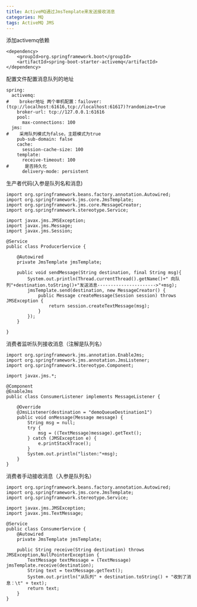 ```yaml
---
title: ActiveMQ通过JmsTemplate来发送接收消息
categories: MQ
tags: ActiveMQ JMS
---
```

添加activemq依赖

    
    
    <dependency>
        <groupId>org.springframework.boot</groupId>
        <artifactId>spring-boot-starter-activemq</artifactId>
    </dependency>
    

配置文件配置消息队列的地址

    
    
    spring:
      activemq:
    #    broker地址 两个单机配置：failover:(tcp://localhost:61616,tcp://localhost:61617)?randomize=true
        broker-url: tcp://127.0.0.1:61616
        pool:
          max-connections: 100
      jms:
    #    采用队列模式为false，主题模式为true
        pub-sub-domain: false
        cache:
          session-cache-size: 100
        template:
          receive-timeout: 100
    #      是否持久化
          delivery-mode: persistent
    

生产者代码(入参是队列名和消息)

    
    
    import org.springframework.beans.factory.annotation.Autowired;
    import org.springframework.jms.core.JmsTemplate;
    import org.springframework.jms.core.MessageCreator;
    import org.springframework.stereotype.Service;
    
    import javax.jms.JMSException;
    import javax.jms.Message;
    import javax.jms.Session;
    
    @Service
    public class ProducerService {
    
        @Autowired
        private JmsTemplate jmsTemplate;
    
        public void sendMessage(String destination, final String msg){
            System.out.println(Thread.currentThread().getName()+" 向队列"+destination.toString()+"发送消息---------------------->"+msg);
            jmsTemplate.send(destination, new MessageCreator() {
                public Message createMessage(Session session) throws JMSException {
                    return session.createTextMessage(msg);
                }
            });
        }
    
    }
    

消费者监听队列接收消息（注解是队列名）

    
    
    import org.springframework.jms.annotation.EnableJms;
    import org.springframework.jms.annotation.JmsListener;
    import org.springframework.stereotype.Component;
    
    import javax.jms.*;
    
    @Component
    @EnableJms
    public class ConsumerListener implements MessageListener {
    
        @Override
        @JmsListener(destination = "demoQueueDestination1")
        public void onMessage(Message message) {
            String msg = null;
            try {
                msg = ((TextMessage)message).getText();
            } catch (JMSException e) {
                e.printStackTrace();
            }
            System.out.println("listen:"+msg);
        }
    }
    

消费者手动接收消息（入参是队列名）

    
    
    import org.springframework.beans.factory.annotation.Autowired;
    import org.springframework.jms.core.JmsTemplate;
    import org.springframework.stereotype.Service;
    
    import javax.jms.JMSException;
    import javax.jms.TextMessage;
    
    @Service
    public class ConsumerService {
        @Autowired
        private JmsTemplate jmsTemplate;
    
        public String receive(String destination) throws JMSException,NullPointerException {
            TextMessage textMessage = (TextMessage) jmsTemplate.receive(destination);
            String text = textMessage.getText();
            System.out.println("从队列" + destination.toString() + "收到了消息：\t" + text);
            return text;
        }
    }
    

